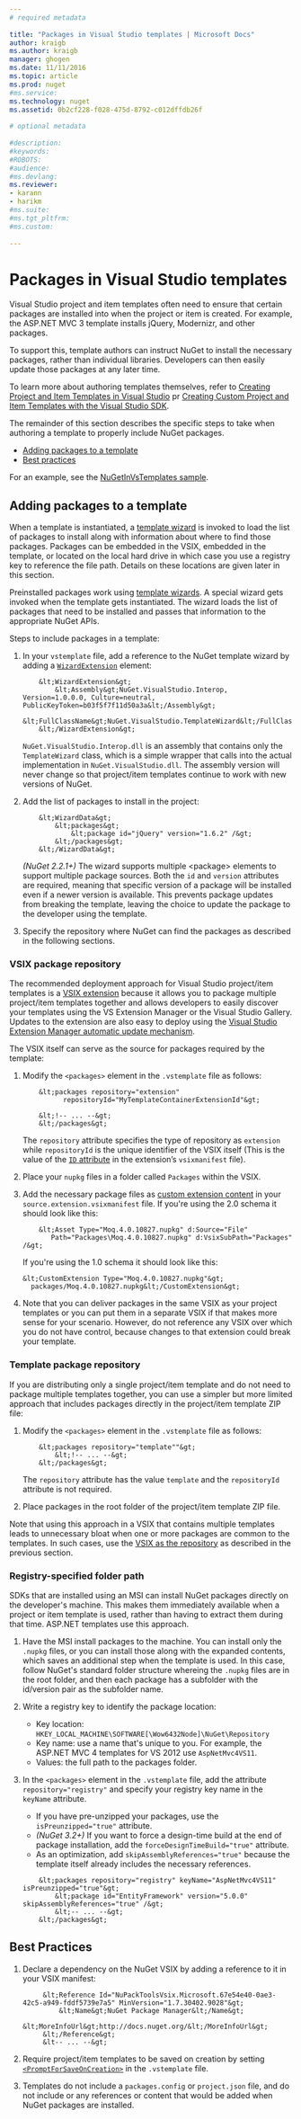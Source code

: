 ```yaml
--- 
# required metadata 
 
title: "Packages in Visual Studio templates | Microsoft Docs" 
author: kraigb 
ms.author: kraigb 
manager: ghogen 
ms.date: 11/11/2016 
ms.topic: article 
ms.prod: nuget 
#ms.service: 
ms.technology: nuget 
ms.assetid: 0b2cf228-f028-475d-8792-c012dffdb26f 
 
# optional metadata 
 
#description: 
#keywords: 
#ROBOTS: 
#audience: 
#ms.devlang: 
ms.reviewer:  
- karann 
- harikm 
#ms.suite:  
#ms.tgt_pltfrm: 
#ms.custom: 
 
--- 
```


# Packages in Visual Studio templates

Visual Studio project and item templates often need to ensure that certain packages are installed into when the project or item is created. For example, the ASP.NET MVC 3 template installs jQuery, Modernizr, and other packages. 

To support this, template authors can instruct NuGet to install the necessary packages, rather than individual libraries. Developers can then easily update those packages at any later time. 

To learn more about authoring templates themselves, refer to [Creating Project and Item Templates in Visual Studio](https://msdn.microsoft.com/library/s365byhx.aspx) pr [Creating Custom Project and Item Templates with the Visual Studio SDK](https://msdn.microsoft.com/library/ff527340.aspx).

The remainder of this section describes the specific steps to take when authoring a template to properly include NuGet packages.

- [Adding packages to a template](#adding-packages-to-a-template)
- [Best practices](#best-practices)

For an example, see the [NuGetInVsTemplates sample](https://bitbucket.org/marcind/nugetinvstemplates).


## Adding packages to a template

When a template is instantiated, a [template wizard](https://msdn.microsoft.com/library/ms185301.aspx) is invoked to load the list of packages to install along with information about where to find those packages. Packages can be embedded in the VSIX, embedded in the template, or located on the local hard drive in which case you use a registry key to reference the file path. Details on these locations are given later in this section.

Preinstalled packages work using [template wizards](http://msdn.microsoft.com/en-us/library/ms185301.aspx). A special wizard gets invoked when the template gets instantiated. The wizard loads the list of packages that need to be installed and passes that information to the appropriate NuGet APIs.

Steps to include packages in a template:

1. In your `vstemplate` file, add a reference to the NuGet template wizard by
adding a [`WizardExtension`](http://msdn.microsoft.com/library/ms171411.aspx) element:
		
	```
		&lt;WizardExtension&gt;
	        &lt;Assembly&gt;NuGet.VisualStudio.Interop, Version=1.0.0.0, Culture=neutral, PublicKeyToken=b03f5f7f11d50a3a&lt;/Assembly&gt;
	        &lt;FullClassName&gt;NuGet.VisualStudio.TemplateWizard&lt;/FullClassName&gt;
	    &lt;/WizardExtension&gt;
	```

	`NuGet.VisualStudio.Interop.dll` is an assembly that contains only the `TemplateWizard` class, which is a simple wrapper that calls into the actual implementation in `NuGet.VisualStudio.dll`. The assembly version will never change so that project/item templates continue to work with new versions of NuGet.

2. Add the list of packages to install in the project:
  
    ```
		&lt;WizardData&gt;
	        &lt;packages&gt;
	            &lt;package id="jQuery" version="1.6.2" /&gt;
	        &lt;/packages&gt;
	    &lt;/WizardData&gt;
	```

	*(NuGet 2.2.1+)* The wizard supports multiple &lt;package&gt; elements to support multiple package sources. Both the `id` and `version` attributes are required, meaning that specific version of a package will be installed even if a newer version is available. This prevents package updates from breaking the template, leaving the choice to update the package to the developer using the template.
    
	
3. Specify the repository where NuGet can find the packages as described in the following sections.

### VSIX package repository

The recommended deployment approach for Visual Studio project/item templates is a [VSIX extension](http://msdn.microsoft.com/library/ff363239.aspx) because it allows you to package multiple project/item templates together and allows developers to easily discover your templates using the VS Extension Manager or the Visual Studio Gallery. Updates to the extension are also easy to deploy using the [Visual Studio Extension Manager automatic update mechanism](http://msdn.microsoft.com/library/dd997169.aspx).

The VSIX itself can serve as the source for packages required by the template:
 
1. Modify the `<packages>` element in the `.vstemplate` file as follows:

    ```
		&lt;packages repository="extension"
              repositoryId="MyTemplateContainerExtensionId"&gt;

    	&lt;!-- ... --&gt;
    	&lt;/packages&gt;
	```

	The `repository` attribute specifies the type of repository as `extension` while `repositoryId` is the unique identifier of the VSIX itself (This is the value of the [`ID` attribute](http://msdn.microsoft.com/library/dd393688.aspx) in the extension’s `vsixmanifest` file).

2. Place your `nupkg` files in a folder called `Packages` within the VSIX. 
3. Add the necessary package files as [custom extension content](http://msdn.microsoft.com/library/dd393737.aspx) in your `source.extension.vsixmanifest` file. If you're using the 2.0 schema it should look like this:

    ```
		&lt;Asset Type="Moq.4.0.10827.nupkg" d:Source="File" 
           Path="Packages\Moq.4.0.10827.nupkg" d:VsixSubPath="Packages" /&gt;
    ```

    If you're using the 1.0 schema it should look like this:

    ```
	&lt;CustomExtension Type="Moq.4.0.10827.nupkg"&gt;
      packages/Moq.4.0.10827.nupkg&lt;/CustomExtension&gt;
    ```

	 
4. Note that you can deliver packages in the same VSIX as your project templates or you can put them in a separate VSIX if that makes more sense for your scenario. However, do not reference any VSIX over which you do not have control, because changes to that extension could break your template.


### Template package repository

If you are distributing only a single project/item template and do not need to package multiple templates together, you can use a simpler but more limited approach that includes packages directly in the project/item template ZIP file:

1. Modify the `<packages>` element in the `.vstemplate` file as follows:

	```
		&lt;packages repository="template""&gt;
			&lt;!-- ... --&gt;
		&lt;/packages&gt;
	```
	
	The `repository` attribute has the value `template` and the `repositoryId` attribute is not required.

2. Place packages in the root folder of the project/item template ZIP file.

Note that using this approach in a VSIX that contains multiple templates leads to unnecessary bloat when one or more packages are common to the templates. In such cases, use the [VSIX as the repository](#vsix-package-repository) as described in the previous section.


### Registry-specified folder path

SDKs that are installed using an MSI can install NuGet packages directly on the developer's machine. This makes them immediately available when a project or item template is used, rather than having to extract them during that time. ASP.NET templates use this approach.
 
1. Have the MSI install packages to the machine. You can install only the `.nupkg` files, or you can install those along with the expanded contents, which saves an additional step when the template is used. In this case, follow NuGet's standard folder structure whereing the `.nupkg` files are in the root folder, and then each package has a subfolder with the id/version pair as the subfolder name.

2. Write a registry key to identify the package location:

	- Key location: `HKEY_LOCAL_MACHINE\SOFTWARE[\Wow6432Node]\NuGet\Repository`
	- Key name: use a name that's unique to you. For example, the ASP.NET MVC 4 templates for VS 2012 use `AspNetMvc4VS11`.
	- Values: the full path to the packages folder.

3. In the `<packages>` element in the `.vstemplate` file, add the attribute `repository="registry"` and specify your registry key name in the `keyName` attribute.
 
	- If you have pre-unzipped your packages, use the `isPreunzipped="true"` attribute.
	- *(NuGet 3.2+)* If you want to force a design-time build at the end of package installation, add the `forceDesignTimeBuild="true"` attribute.
	- As an optimization, add `skipAssemblyReferences="true"` because the template itself already includes the necessary references.
	
	```
		&lt;packages repository="registry" keyName="AspNetMvc4VS11" isPreunzipped="true"&gt;
	    	&lt;package id="EntityFramework" version="5.0.0" skipAssemblyReferences="true" /&gt;
	    	&lt;-- ... --&gt;
		&lt;/packages&gt;
	```
    

## Best Practices

1. Declare a dependency on the NuGet VSIX by adding a reference to it in your VSIX manifest:
   ```
		&lt;Reference Id="NuPackToolsVsix.Microsoft.67e54e40-0ae3-42c5-a949-fddf5739e7a5" MinVersion="1.7.30402.9028"&gt;
	    	&lt;Name&gt;NuGet Package Manager&lt;/Name&gt;
	    	&lt;MoreInfoUrl&gt;http://docs.nuget.org/&lt;/MoreInfoUrl&gt;
	    &lt;/Reference&gt;
	    &lt-- ... --&gt;
    ```

2. Require project/item templates to be saved on creation by setting [`<PromptForSaveOnCreation>`](http://msdn.microsoft.com/library/twfxayz5.aspx) in the `.vstemplate` file.

3. Templates do not include a `packages.config` or `project.json` file, and do not include or any references or content that would be added when NuGet packages are installed.

